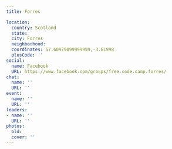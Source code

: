 ```yaml
---
title: Forres

location:
  country: Scotland
  state: 
  city: Forres
  neighborhood: 
  coordinates: 57.60979099999999,-3.61998
  plusCode: ''
social:
  name: Facebook
  URL: https://www.facebook.com/groups/free.code.camp.forres/
chat:
  name: ''
  URL: ''
event:
  name: ''
  URL: ''
leaders:
- name: ''
  URL: ''
photos:
  old: 
  cover: ''
---
```

